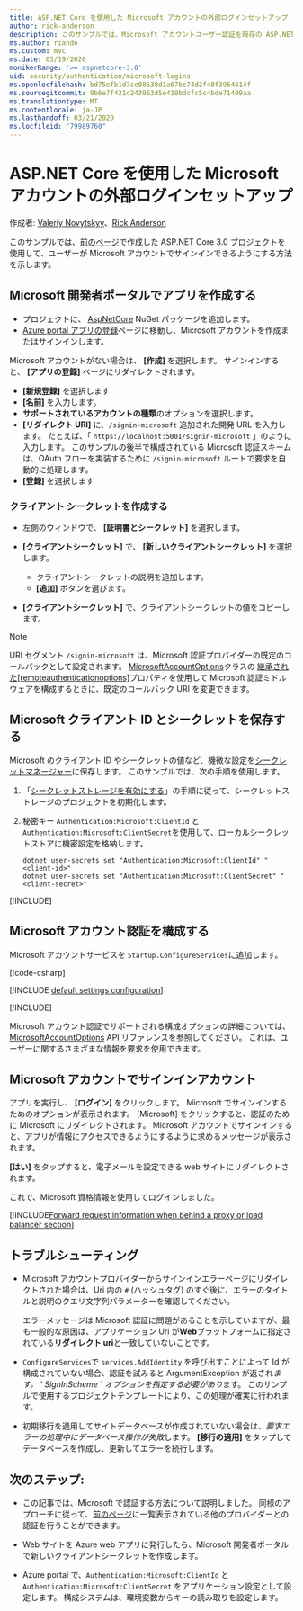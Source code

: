 ```yaml
---
title: ASP.NET Core を使用した Microsoft アカウントの外部ログインセットアップ
author: rick-anderson
description: このサンプルでは、Microsoft アカウントユーザー認証を既存の ASP.NET Core アプリに統合する方法を示します。
ms.author: riande
ms.custom: mvc
ms.date: 03/19/2020
monikerRange: '>= aspnetcore-3.0'
uid: security/authentication/microsoft-logins
ms.openlocfilehash: bd75efb1d7ce08538d1a67be74d2f40f3964614f
ms.sourcegitcommit: 9b6e7f421c243963d5e419bdcfc5c4bde71499aa
ms.translationtype: MT
ms.contentlocale: ja-JP
ms.lasthandoff: 03/21/2020
ms.locfileid: "79989760"
---
```

# <a name="microsoft-account-external-login-setup-with-aspnet-core"></a>ASP.NET Core を使用した Microsoft アカウントの外部ログインセットアップ

作成者: [Valeriy Novytskyy](https://github.com/01binary)、[Rick Anderson](https://twitter.com/RickAndMSFT)

このサンプルでは、[前のページ](xref:security/authentication/social/index)で作成した ASP.NET Core 3.0 プロジェクトを使用して、ユーザーが Microsoft アカウントでサインインできるようにする方法を示します。

## <a name="create-the-app-in-microsoft-developer-portal"></a>Microsoft 開発者ポータルでアプリを作成する

* プロジェクトに、 [AspNetCore](https://www.nuget.org/packages/Microsoft.AspNetCore.Authentication.MicrosoftAccount/) NuGet パッケージを追加します。
* [Azure portal アプリの登録](https://go.microsoft.com/fwlink/?linkid=2083908)ページに移動し、Microsoft アカウントを作成またはサインインします。

Microsoft アカウントがない場合は、 **[作成]** を選択します。 サインインすると、 **[アプリの登録]** ページにリダイレクトされます。

* **[新規登録]** を選択します
* **[名前]** を入力します。
* **サポートされているアカウントの種類**のオプションを選択します。  <!-- Accounts for any org work with MS domain accounts. Most folks probably want the last option, personal MS accounts -->
* **[リダイレクト URI]** に、`/signin-microsoft` 追加された開発 URL を入力します。 たとえば、「 `https://localhost:5001/signin-microsoft` 」のように入力します。 このサンプルの後半で構成されている Microsoft 認証スキームは、OAuth フローを実装するために `/signin-microsoft` ルートで要求を自動的に処理します。
* **[登録]** を選択します

### <a name="create-client-secret"></a>クライアント シークレットを作成する

* 左側のウィンドウで、 **[証明書とシークレット]** を選択します。
* **[クライアントシークレット]** で、 **[新しいクライアントシークレット]** を選択します。

  * クライアントシークレットの説明を追加します。
  * **[追加]** ボタンを選びます。

* **[クライアントシークレット]** で、クライアントシークレットの値をコピーします。

> [!NOTE]
> URI セグメント `/signin-microsoft` は、Microsoft 認証プロバイダーの既定のコールバックとして設定されます。 [MicrosoftAccountOptions](/dotnet/api/microsoft.aspnetcore.authentication.microsoftaccount.microsoftaccountoptions)クラスの [継承された[remoteauthenticationoptions]](/dotnet/api/microsoft.aspnetcore.authentication.remoteauthenticationoptions.callbackpath)プロパティを使用して Microsoft 認証ミドルウェアを構成するときに、既定のコールバック URI を変更できます。

## <a name="store-the-microsoft-client-id-and-secret"></a>Microsoft クライアント ID とシークレットを保存する

Microsoft のクライアント ID やシークレットの値など、機微な設定を[シークレットマネージャー](xref:security/app-secrets)に保存します。 このサンプルでは、次の手順を使用します。

1. 「[シークレットストレージを有効にする](xref:security/app-secrets#enable-secret-storage)」の手順に従って、シークレットストレージのプロジェクトを初期化します。
1. 秘密キー `Authentication:Microsoft:ClientId` と `Authentication:Microsoft:ClientSecret`を使用して、ローカルシークレットストアに機密設定を格納します。

    ```dotnetcli
    dotnet user-secrets set "Authentication:Microsoft:ClientId" "<client-id>"
    dotnet user-secrets set "Authentication:Microsoft:ClientSecret" "<client-secret>"
    ```

[!INCLUDE[](~/includes/environmentVarableColon.md)]

## <a name="configure-microsoft-account-authentication"></a>Microsoft アカウント認証を構成する

Microsoft アカウントサービスを `Startup.ConfigureServices`に追加します。

[!code-csharp[](~/security/authentication/social/social-code/3.x/StartupMS3x.cs?name=snippet&highlight=10-14)]

[!INCLUDE [default settings configuration](includes/default-settings.md)]

[!INCLUDE[](includes/chain-auth-providers.md)]

Microsoft アカウント認証でサポートされる構成オプションの詳細については、 [MicrosoftAccountOptions](/dotnet/api/microsoft.aspnetcore.builder.microsoftaccountoptions) API リファレンスを参照してください。 これは、ユーザーに関するさまざまな情報を要求を使用できます。

## <a name="sign-in-with-microsoft-account"></a>Microsoft アカウントでサインインアカウント

アプリを実行し、 **[ログイン]** をクリックします。 Microsoft でサインインするためのオプションが表示されます。 [Microsoft] をクリックすると、認証のために Microsoft にリダイレクトされます。 Microsoft アカウントでサインインすると、アプリが情報にアクセスできるようにするように求めるメッセージが表示されます。

**[はい]** をタップすると、電子メールを設定できる web サイトにリダイレクトされます。

これで、Microsoft 資格情報を使用してログインしました。

[!INCLUDE[Forward request information when behind a proxy or load balancer section](includes/forwarded-headers-middleware.md)]

## <a name="troubleshooting"></a>トラブルシューティング

* Microsoft アカウントプロバイダーからサインインエラーページにリダイレクトされた場合は、Uri 内の `#` (ハッシュタグ) のすぐ後に、エラーのタイトルと説明のクエリ文字列パラメーターを確認してください。

  エラーメッセージは Microsoft 認証に問題があることを示していますが、最も一般的な原因は、アプリケーション Uri が**Web**プラットフォームに指定されている**リダイレクト uri**と一致していないことです。
* `ConfigureServices`で `services.AddIdentity` を呼び出すことによって Id が構成されていない場合、認証を試みると ArgumentException が返され*ます。 ' SignInScheme ' オプションを指定する必要があり*ます。 このサンプルで使用するプロジェクトテンプレートにより、この処理が確実に行われます。
* 初期移行を適用してサイトデータベースが作成されていない場合は、*要求エラーの処理中にデータベース操作が失敗*します。 **[移行の適用]** をタップしてデータベースを作成し、更新してエラーを続行します。

## <a name="next-steps"></a>次のステップ:

* この記事では、Microsoft で認証する方法について説明しました。 同様のアプローチに従って、[前のページ](xref:security/authentication/social/index)に一覧表示されている他のプロバイダーとの認証を行うことができます。

* Web サイトを Azure web アプリに発行したら、Microsoft 開発者ポータルで新しいクライアントシークレットを作成します。

* Azure portal で、`Authentication:Microsoft:ClientId` と `Authentication:Microsoft:ClientSecret` をアプリケーション設定として設定します。 構成システムは、環境変数からキーの読み取りを設定します。
